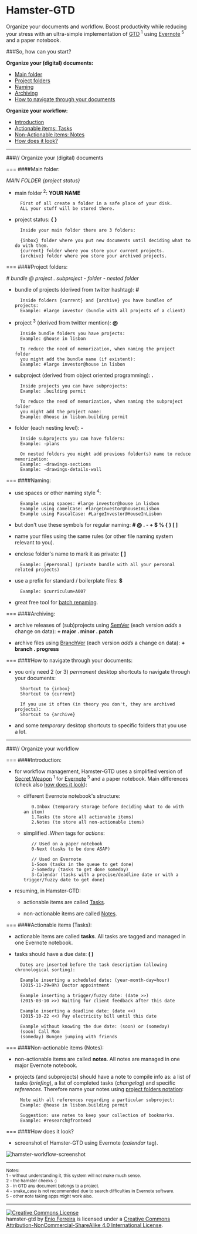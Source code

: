 Hamster-GTD
===========

Organize your documents and workflow. Boost productivity while reducing your stress with an ultra-simple implementation of [GTD](http://en.wikipedia.org/wiki/Getting_Things_Done)<sup> 1</sup> using [Evernote](https://www.evernote.com/referral/Registration.action?sig=3ce24e3db69e37fbf772dab92921127b&uid=52016286)<sup> 5</sup> and a paper notebook.

###So, how can you start?

**Organize your (digital) documents:**

- [Main folder](#main-folder)
- [Project folders](#project-folders)
- [Naming](#naming)
- [Archiving](#archiving)
- [How to navigate through your documents](#how-to-navigate-through-your-documents)

**Organize your workflow:**

- [Introduction](#introduction)
- [Actionable items: Tasks](#actionable-items-tasks)
- [Non-Actionable items: Notes](#non-actionable-items-notes)
- [How does it look?](#how-does-it-look)

---
###// Organize your (digital) documents

===
####Main folder:

*MAIN FOLDER {project status}*

- main folder<sup> 2</sup>: **YOUR NAME**

        First of all create a folder in a safe place of your disk.
        ALL your stuff will be stored there.

- project status: **{ }**

        Inside your main folder there are 3 folders:

        {inbox} folder where you put new documents until deciding what to do with them.
        {current} folder where you store your current projects.
        {archive} folder where you store your archived projects.

===
####Project folders:

*# bundle @ project . subproject - folder - nested folder*

- bundle of projects (derived from twitter hashtag): **#**

        Inside folders {current} and {archive} you have bundles of projects:
        Example: #large investor (bundle with all projects of a client)

- project<sup> 3</sup> (derived from twitter mention): **@**

    	Inside bundle folders you have projects:
        Example: @house in lisbon

        To reduce the need of memorization, when naming the project folder
        you might add the bundle name (if existent):
        Example: #large investor@house in lisbon

- subproject (derived from object oriented programming): **.**

    	Inside projects you can have subprojects:
        Example: .building permit

        To reduce the need of memorization, when naming the subproject folder
        you might add the project name:
        Example: @house in lisbon.building permit

- folder (each nesting level): **-**

    	Inside subprojects you can have folders:
        Example: -plans

        On nested folders you might add previous folder(s) name to reduce memorization:
        Example: -drawings-sections
        Example: -drawings-details-wall

===
####Naming:

- use spaces or other naming style<sup> 4</sup>:

        Example using spaces: #large investor@house in lisbon
        Example using camelCase: #largeInvestor@houseInLisbon
        Example using PascalCase: #LargeInvestor@HouseInLisbon

- but don't use these symbols for regular naming: **# @ . - + $ % { } [ ]**

- name your files using the same rules (or other file naming system relevant to you).

- enclose folder's name to mark it as private: **[ ]**

        Example: [#personal] (private bundle with all your personal related projects)

- use a prefix for standard / boilerplate files: **$**

        Example: $curriculum+A007

- great free tool for [batch renaming](http://www.bulkrenameutility.co.uk/Screenshots.php).

===
####Archiving:

- archive releases of (sub)projects using [SemVer](http://www.semver.org/) (each version *adds* a change on data): **+ major . minor . patch**

- archive files using [BranchVer](https://github.com/galfarragem/branchVer) (each version *adds* a change on data): **+ branch . progress**

===
####How to navigate through your documents:

- you only need 2 (or 3) *permanent* desktop shortcuts to navigate through your documents: 

        Shortcut to {inbox}
        Shortcut to {current}

        If you use it often (in theory you don't, they are archived projects):
        Shortcut to {archive}

- and some *temporary* desktop shortcuts to specific folders that you use a lot.

---
###// Organize your workflow

===
####Introduction:

- for workflow management, Hamster-GTD uses a simplified version of [Secret Weapon](http://www.thesecretweapon.org/media/Manifesto/The-Secret-Weapon-Manifesto.pdf)<sup> 1</sup> for  [Evernote](https://www.evernote.com/referral/Registration.action?sig=3ce24e3db69e37fbf772dab92921127b&uid=52016286)<sup> 5</sup> and a paper notebook. Main differences (check also [how does it look](#how-does-it-look)):

  - different Evernote notebook's structure:

           0.Inbox (temporary storage before deciding what to do with an item)
           1.Tasks (to store all actionable items)
           2.Notes (to store all non-actionable items)
  
  - simplified *.When* tags for *actions*:

           // Used on a paper notebook
           0-Next (tasks to be done ASAP)
           
           // Used on Evernote
           1-Soon (tasks in the queue to get done)
           2-Someday (tasks to get done someday)
           3-Calendar (tasks with a precise/deadline date or with a trigger/fuzzy date to get done)

- resuming, in Hamster-GTD:

  - actionable items are called [Tasks](#actionable-items-tasks).

  - non-actionable items are called [Notes](#non-actionable-items-notes).

===
####Actionable items (Tasks):

- actionable items are called **tasks**. All tasks are tagged and managed in one Evernote notebook.

- tasks should have a due date: **( )**

        Dates are inserted before the task description (allowing chronological sorting):
        
        Example inserting a scheduled date: (year-month-day=hour)
        (2015-11-29=9h) Doctor appointment

        Example inserting a trigger/fuzzy date: (date >>)
        (2015-03-10 >>) Waiting for client feedback after this date

        Example inserting a deadline date: (date <<)
        (2015-10-22 <<) Pay electricity bill until this date

        Example without knowing the due date: (soon) or (someday)
        (soon) Call Mom
        (someday) Bungee jumping with friends

===
####Non-actionable items (Notes):

- non-actionable items are called **notes**. All notes are managed in one major Evernote notebook.

- projects (and subprojects) should have a note to compile info as: a list of tasks (*briefing*), a list of completed tasks (*changelog*) and specific *references*. Therefore name your notes using [project folders notation](#project-folders):

        Note with all references regarding a particular subproject:
        Example: @house in lisbon.building permit

		Suggestion: use notes to keep your collection of bookmarks.
		Example: #research@frontend

===
####How does it look?

- screenshot of Hamster-GTD using Evernote (*calendar* tag).

![hamster-workflow-screenshot](https://github.com/galfarragem/hamster-gtd/blob/master/examples/hamster-workflow_screenshot%20example2.PNG)

---
<sup>Notes:</sup><br>
<sup>1 - without understanding it, this system will not make much sense.</sup><br>
<sup>2 - the hamster cheeks :)</sup><br>
<sup>3 - in GTD any document belongs to a project.</sup><br>
<sup>4 - snake_case is not recommended due to search difficulties in Evernote software.</sup><br>
<sup>5 - other note taking apps might work also.</sup>

---
<a rel="license" href="http://creativecommons.org/licenses/by-nc-sa/4.0/"><img alt="Creative Commons License" style="border-width:0" src="https://i.creativecommons.org/l/by-nc-sa/4.0/88x31.png" /></a><br /><span xmlns:dct="http://purl.org/dc/terms/" property="dct:title">hamster-gtd</span> by <a xmlns:cc="http://creativecommons.org/ns#" href="http://enioferreira.com/" property="cc:attributionName" rel="cc:attributionURL">Enio Ferreira</a> is licensed under a <a rel="license" href="http://creativecommons.org/licenses/by-nc-sa/4.0/">Creative Commons Attribution-NonCommercial-ShareAlike 4.0 International License</a>.
